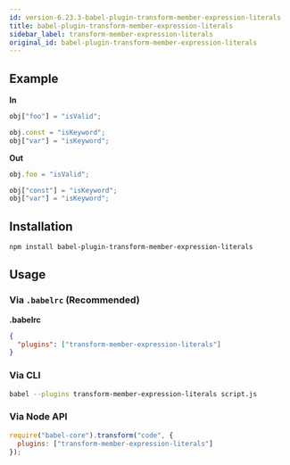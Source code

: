 ```yaml
---
id: version-6.23.3-babel-plugin-transform-member-expression-literals
title: babel-plugin-transform-member-expression-literals
sidebar_label: transform-member-expression-literals
original_id: babel-plugin-transform-member-expression-literals
---
```


## Example

**In**

```javascript
obj["foo"] = "isValid";

obj.const = "isKeyword";
obj["var"] = "isKeyword";
```

**Out**

```javascript
obj.foo = "isValid";

obj["const"] = "isKeyword";
obj["var"] = "isKeyword";
```

## Installation

```sh
npm install babel-plugin-transform-member-expression-literals
```

## Usage

### Via `.babelrc` (Recommended)

**.babelrc**

```json
{
  "plugins": ["transform-member-expression-literals"]
}
```

### Via CLI

```sh
babel --plugins transform-member-expression-literals script.js
```

### Via Node API

```javascript
require("babel-core").transform("code", {
  plugins: ["transform-member-expression-literals"]
});
```

